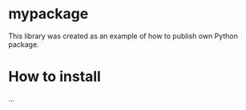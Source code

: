 # mypackage
This library was created as an example of how to publish own Python package.

# How to install
...